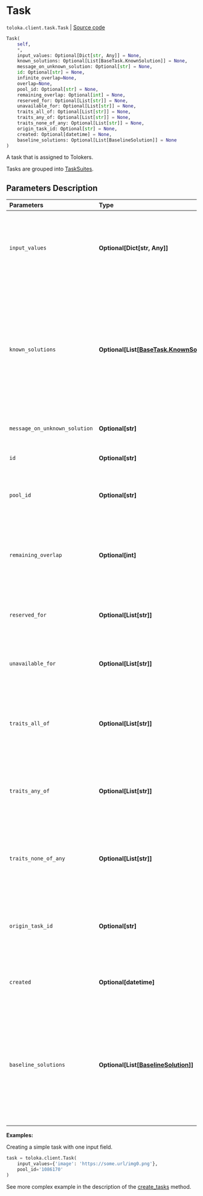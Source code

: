 # Task
`toloka.client.task.Task` | [Source code](https://github.com/Toloka/toloka-kit/blob/v1.2.1/src/client/task.py#L54)

```python
Task(
    self,
    *,
    input_values: Optional[Dict[str, Any]] = None,
    known_solutions: Optional[List[BaseTask.KnownSolution]] = None,
    message_on_unknown_solution: Optional[str] = None,
    id: Optional[str] = None,
    infinite_overlap=None,
    overlap=None,
    pool_id: Optional[str] = None,
    remaining_overlap: Optional[int] = None,
    reserved_for: Optional[List[str]] = None,
    unavailable_for: Optional[List[str]] = None,
    traits_all_of: Optional[List[str]] = None,
    traits_any_of: Optional[List[str]] = None,
    traits_none_of_any: Optional[List[str]] = None,
    origin_task_id: Optional[str] = None,
    created: Optional[datetime] = None,
    baseline_solutions: Optional[List[BaselineSolution]] = None
)
```

A task that is assigned to Tolokers.


Tasks are grouped into [TaskSuites](toloka.client.task_suite.TaskSuite.md).

## Parameters Description

| Parameters | Type | Description |
| :----------| :----| :-----------|
`input_values`|**Optional\[Dict\[str, Any\]\]**|<p>A dictionary with input data for a task. Input field names are keys in the dictionary.</p>
`known_solutions`|**Optional\[List\[[BaseTask.KnownSolution](toloka.client.task.BaseTask.KnownSolution.md)\]\]**|<p>A list of all responses considered correct. It is used with control and training tasks. If there are several output fields, then you must specify all their correct combinations.</p>
`message_on_unknown_solution`|**Optional\[str\]**|<p>A hint used in training tasks.</p>
`id`|**Optional\[str\]**|<p>The ID of a task.</p>
`pool_id`|**Optional\[str\]**|<p>The ID of the pool that the task belongs to.</p>
`remaining_overlap`|**Optional\[int\]**|<p>The number of times left for this task to be assigned to Tolokers. Read-only field.</p>
`reserved_for`|**Optional\[List\[str\]\]**|<p>IDs of Tolokers who have access to the task.</p>
`unavailable_for`|**Optional\[List\[str\]\]**|<p>IDs of Tolokers who don&#x27;t have access to the task.</p>
`traits_all_of`|**Optional\[List\[str\]\]**|<p>The task can be assigned to Tolokers who have all of the specified traits.</p>
`traits_any_of`|**Optional\[List\[str\]\]**|<p>The task can be assigned to Tolokers who have any of the specified traits.</p>
`traits_none_of_any`|**Optional\[List\[str\]\]**|<p>The task can not be assigned to Tolokers who have any of the specified traits.</p>
`origin_task_id`|**Optional\[str\]**|<p>The ID of a parent task. This parameter is set if the task was created by copying.</p>
`created`|**Optional\[datetime\]**|<p>The UTC date and time when the task was created.</p>
`baseline_solutions`|**Optional\[List\[[BaselineSolution](toloka.client.task.Task.BaselineSolution.md)\]\]**|<p>Preliminary responses for dynamic overlap and aggregation of results by skill. They are used to calculate a confidence level of the first responses from Toloker.</p>

**Examples:**

Creating a simple task with one input field.

```python
task = toloka.client.Task(
    input_values={'image': 'https://some.url/img0.png'},
    pool_id='1086170'
)
```

See more complex example in the description of the [create_tasks](toloka.client.TolokaClient.create_tasks.md) method.
